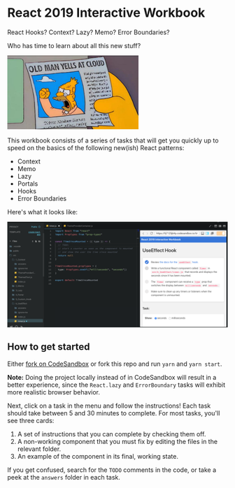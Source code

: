 # React 2019 Interactive Workbook

React Hooks? Context? Lazy? Memo? Error Boundaries?

Who has time to learn about all this new stuff?

<img src="src/App/About/oldman.jpg" alt="old man yells at cloud" width="300px">

This workbook consists of a series of tasks that will get you quickly up to speed on the basics of the following new(ish) React patterns:

- Context
- Memo
- Lazy
- Portals
- Hooks
- Error Boundaries

Here's what it looks like:

![Example screen from the workbook](./screenshot.png)

## How to get started

Either [fork on CodeSandbox](https://codesandbox.io/s/github/aholachek/react-2019-interactive-workbook?module=/src/1_Context/ThemeProviderContainer.js) or fork this repo and run `yarn` and `yarn start`.

**Note:** Doing the project locally instead of in CodeSandbox will result in a
better experience, since the <code>React.lazy</code> and
<code>ErrorBoundary</code> tasks will exhibit more realistic browser
behavior.

Next, click on a task in the menu and follow the instructions! Each task should take between 5 and 30 minutes to complete. For most tasks, you'll see three cards:

1. A set of instructions that you can complete by checking them off.
2. A non-working component that you must fix by editing the files in the relevant folder.
3. An example of the component in its final, working state.

If you get confused, search for the `TODO` comments in the code, or take a peek at the `answers` folder in each task.
